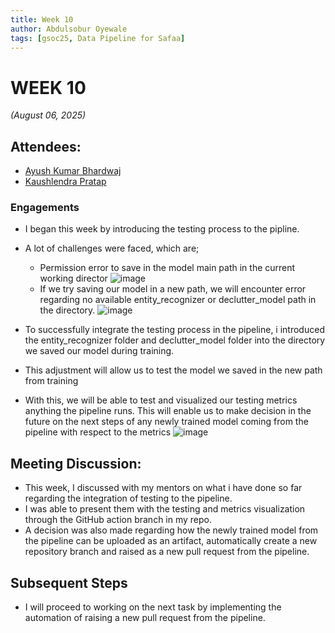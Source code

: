 ```yaml
---
title: Week 10
author: Abdulsobur Oyewale
tags: [gsoc25, Data Pipeline for Safaa]
---
```


<!--
SPDX-License-Identifier: CC-BY-SA-4.0

SPDX-FileCopyrightText: 2025 Abdulsobur Oyewale <oyewaleabdulsobur@gmail.com>
-->

# WEEK 10
*(August 06, 2025)*

## Attendees:
- [Ayush Kumar Bhardwaj](https://github.com/hastagAB)
- [Kaushlendra Pratap](https://github.com/Kaushl2208)

### Engagements
* I began this week by introducing the testing process to the pipline.
* A lot of challenges were faced, which are;
  - Permission error to save in the model main path in the current working director
![image](/img/data-pipeline/permission.png)
  - If we try saving our model in a new path, we will encounter error regarding no available entity_recognizer or declutter_model path in the directory.
![image](/img/data-pipeline/noentpath.png)

* To successfully integrate the testing process in the pipeline, i introduced the entity_recognizer folder and declutter_model folder into the directory we saved our model during training.
* This adjustment will allow us to test the model we saved in the new path from training
* With this, we will be able to test and visualized our testing metrics anything the pipeline runs. This will enable us to make decision in the future on the next steps of any newly trained model coming from the pipeline with respect to the metrics
![image](/img/data-pipeline/test.png)


## Meeting Discussion:
* This week, I discussed with my mentors on what i have done so far regarding the integration of testing to the pipeline.
* I was able to present them with the testing and metrics visualization through the GitHub action branch in my repo.
* A decision was also made regarding how the newly trained model from the pipeline can be uploaded as an artifact, automatically create a new repository branch and raised as a new pull request from the pipeline.

## Subsequent Steps
* I will proceed to working on the next task by implementing the automation of raising a new pull request from the pipeline.